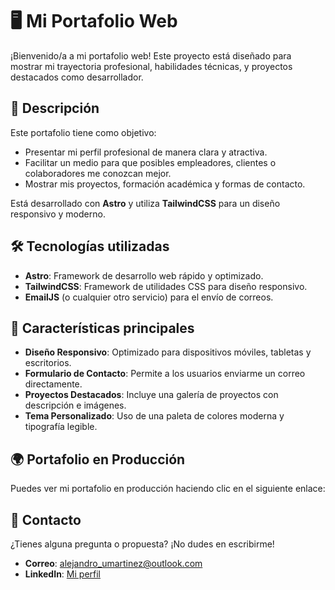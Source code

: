 # 🖥️ Mi Portafolio Web

¡Bienvenido/a a mi portafolio web! Este proyecto está diseñado para mostrar mi trayectoria profesional, habilidades técnicas, y proyectos destacados como desarrollador.

## 🚀 Descripción

Este portafolio tiene como objetivo:

- Presentar mi perfil profesional de manera clara y atractiva.
- Facilitar un medio para que posibles empleadores, clientes o colaboradores me conozcan mejor.
- Mostrar mis proyectos, formación académica y formas de contacto.

Está desarrollado con **Astro** y utiliza **TailwindCSS** para un diseño responsivo y moderno.

## 🛠️ Tecnologías utilizadas

- **Astro**: Framework de desarrollo web rápido y optimizado.
- **TailwindCSS**: Framework de utilidades CSS para diseño responsivo.
- **EmailJS** (o cualquier otro servicio) para el envío de correos.

## 🎨 Características principales

- **Diseño Responsivo**: Optimizado para dispositivos móviles, tabletas y escritorios.
- **Formulario de Contacto**: Permite a los usuarios enviarme un correo directamente.
- **Proyectos Destacados**: Incluye una galería de proyectos con descripción e imágenes.
- **Tema Personalizado**: Uso de una paleta de colores moderna y tipografía legible.

## 🌍 Portafolio en Producción

Puedes ver mi portafolio en producción haciendo clic en el siguiente enlace:

## 📧 Contacto

¿Tienes alguna pregunta o propuesta? ¡No dudes en escribirme!

- **Correo**: alejandro_umartinez@outlook.com
- **LinkedIn**: [Mi perfil](https://www.linkedin.com/in/alejandro-umartinez/)
